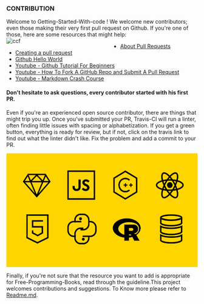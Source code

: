 ### CONTRIBUTION


Welcome to Getting-Started-With-code ! We welcome new contributors; even those making their very first pull request on Github. If you're one of those, here are some resources that might help:
<img alt="ccf" align="left" src="https://microsoft.github.io/CCF/master/_images/ccf.svg" width="300">

* [About Pull Requests](https://help.github.com/articles/about-pull-requests/)
* [Creating a pull request](https://docs.github.com/en/free-pro-team@latest/github/collaborating-with-issues-and-pull-requests/creating-a-pull-request)
* [Github Hello World](https://guides.github.com/activities/hello-world/)
* [Youtube - Github Tutorial For Beginners](https://www.youtube.com/watch?v=0fKg7e37bQE)
* [Youtube - How To Fork A GitHub Repo and Submit A Pull Request](https://www.youtube.com/watch?v=G1I3HF4YWEw)
* [Youtube - Markdown Crash Course](https://www.youtube.com/watch?v=HUBNt18RFbo)

  
#### Don't hesitate to ask questions, every contributor started with his first PR.

Even if you're an experienced open source contributor, there are things that might trip you up. Once you've submitted your PR, Travis-CI will run a linter, often finding little issues with spacing or alphabetization. If you get a green button, everything is ready for review, but if not, click on the travis link to find out what the linter didn't like. Fix the problem and add a commit to your PR.

<img alt="languages" align="center" src="https://github.com/CH-ND-N/Getting-Started-With-Code/blob/main/Resources/Pictures/languages.png" height="300" width ="1000">

Finally, if you're not sure that the resource you want to add is appropriate for Free-Programming-Books, read through the guideline.This project welcomes contributions and suggestions.
To Know more please refer to [Readme.md](https://github.com/CH-ND-N/Getting-Started-With-Code/blob/main/README.md).
